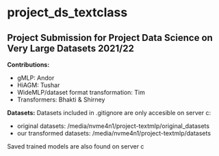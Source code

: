 # project_ds_textclass

## Project Submission for Project Data Science on Very Large Datasets 2021/22

**Contributions:**
- gMLP: Andor
- HiAGM: Tushar
- WideMLP/dataset format transformation: Tim
- Transformers: Bhakti & Shirney

**Datasets:**
Datasets included in .gitignore are only accesible on server c:
- original datasets: /media/nvme4n1/project-textmlp/original_datasets
- our transformed datasets: /media/nvme4n1/project-textmlp/datasets

Saved trained models are also found on server c
